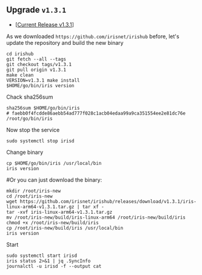 ## Upgrade `v1.3.1`
- [[Current Release v1.3.1](https://github.com/irisnet/irishub/releases/tag/v1.3.1)]

As we downloaded `https://github.com/irisnet/irishub` before, let's update the repository and build the new binary
```
cd irishub
git fetch --all --tags
git checkout tags/v1.3.1
git pull origin v1.3.1
make clean
VERSION=v1.3.1 make install
$HOME/go/bin/iris version
```
Chack sha256sum
```
sha256sum $HOME/go/bin/iris
# faebb0f4fcdde86aebb54ad777f028c1acb04edaa99a9ca351554ee2e81dc76e  /root/go/bin/iris
```
Now stop the service
```
sudo systemctl stop irisd
```
Change binary
```
cp $HOME/go/bin/iris /usr/local/bin
iris version
```
#Or you can just download the binary:
```
mkdir /root/iris-new
cd /root/iris-new
wget https://github.com/irisnet/irishub/releases/download/v1.3.1/iris-linux-arm64-v1.3.1.tar.gz | tar xf -
tar -xvf iris-linux-arm64-v1.3.1.tar.gz
mv /root/iris-new/build/iris-linux-arm64 /root/iris-new/build/iris
chmod +x /root/iris-new/build/iris
cp /root/iris-new/build/iris /usr/local/bin
iris version
```
Start
```
sudo systemctl start irisd
iris status 2>&1 | jq .SyncInfo
journalctl -u irisd -f --output cat
```
